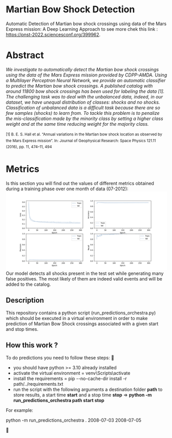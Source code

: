 # Martian Bow Shock Detection
Automatic Detection of Martian bow shock crossings using data of the Mars Express mission: A Deep Learning Approach to see more chek this link : 
https://pnst-2022.sciencesconf.org/399962.
# Abstract
*We investigate to automatically detect the Martian bow shock crossings using the data of the Mars Express mission provided by CDPP-AMDA. 
Using a Multilayer Perceptron Neural Network, we provide an automatic classifier to predict the
Martian bow shock crossings. A published catalog with around 11800 bow shock
crossings has been used for labeling the data [1]. The challenging task was to deal with
the unbalanced data, indeed, in our dataset, we have unequal distribution of classes:
shocks and no shocks. Classification of unbalanced data is a difficult task because
there are so few samples (shocks) to learn from. To tackle this problem is to penalize
the mis-classification made by the minority class by setting a higher class weight and at
the same time reducing weight for the majority class.* </br> </br>
<sup>[1] B. E. S. Hall et al. “Annual variations in the Martian bow shock location as observed by the Mars Express mission”. In: Journal of
Geophysical Research: Space Physics 121.11 (2016), pp. 11, 474–11, 494</sup>

# Metrics
Is this section you will find out the values of different metrics obtained during a training phase over one month of data (07-2012):
![alt text](https://github.com/menouarazib/martian-shock-detection/blob/main/Metrics_MLP_Class_Weight.png)
Our model detects all shocks present in the test set while generating many false positives.
The most likely of them are indeed valid events and will be added to the catalog.

<h2>Description</h2>
<p>This repository contains a python script (run_predictions_orchestra.py) which should be executed in 
a virtual environment in order to make prediction of Martian Bow Shock crossings associated with a given start and stop times.
<h2>How this work ?</h2>
To do predictions you need to follow these steps:
👏
<ul>
    <li>you should have python >= 3.10  already installed
    <li>activate the virtual environment = venv\Scripts\activate</li>
    <li>install the requirements = pip --no-cache-dir install -r path/../requirements.txt</li>
    <li>run the script with the following arguments a destination folder <strong>path</strong> to store results, a start time <strong>start</strong> and 
    a stop time <strong>stop</strong> =>
    <strong> python -m run_predictions_orchestra path start stop</strong>
    </li>
</ul>
<p>For example: </p>
python -m run_predictions_orchestra . 2008-07-03 2008-07-05

 👏
